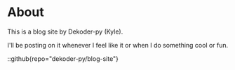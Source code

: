# About
This is a blog site by Dekoder-py (Kyle).

I'll be posting on it whenever I feel like it or when I do something cool or fun.

::github{repo="dekoder-py/blog-site"}

